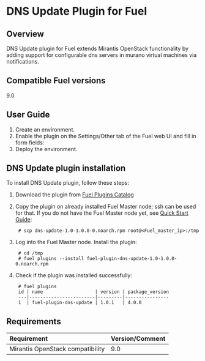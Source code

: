 DNS Update Plugin for Fuel
=======================

Overview
--------------

DNS Update plugin for Fuel extends Mirantis OpenStack functionality by adding
support for configurable dns servers in murano virtual machines via notifications.

Compatible Fuel versions
--------------

9.0

User Guide
-------------

1. Create an environment.
2. Enable the plugin on the Settings/Other tab of the Fuel web UI and fill in form
    fields:
3. Deploy the environment.

DNS Update plugin installation
---------------------------

To install DNS Update plugin, follow these steps:

1. Download the plugin from
    [Fuel Plugins Catalog](https://software.mirantis.com/fuel-plugins)

2. Copy the plugin on already installed Fuel Master node; ssh can be used for
    that. If you do not have the Fuel Master node yet, see
    [Quick Start Guide](https://software.mirantis.com/quick-start/):

        # scp dns-update-1.0-1.0.0-0.noarch.rpm root@<Fuel_master_ip>:/tmp

3. Log into the Fuel Master node. Install the plugin:

        # cd /tmp
        # fuel plugins --install fuel-plugin-dns-update-1.0-1.0.0-0.noarch.rpm

4. Check if the plugin was installed successfully:

        # fuel plugins
        id | name                   | version | package_version
        ---|------------------------|---------|----------------
        1  | fuel-plugin-dns-update | 1.0.1   | 4.0.0

Requirements
------------

| Requirement                      | Version/Comment |
|:---------------------------------|:----------------|
| Mirantis OpenStack compatibility | 9.0             |
